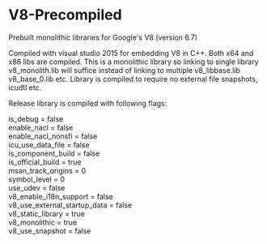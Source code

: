 # V8-Precompiled
Prebuilt monolithic libraries for Google's V8 (version 6.7)

Compiled with visual studio 2015 for embedding V8 in C++. Both x64 and x86 libs are compiled.
This is a monolithic library so linking to single library v8_monolith.lib will suffice instead of linking to multiple v8_libbase.lib v8_base_0.lib etc. Library is compiled to require no external file snapshots, icudtl etc.

Release library is compiled with following flags:

is_debug = false  
enable_nacl = false  
enable_nacl_nonsfi = false  
icu_use_data_file = false  
is_component_build = false  
is_official_build = true  
msan_track_origins = 0  
symbol_level = 0  
use_udev = false  
v8_enable_i18n_support = false  
v8_use_external_startup_data = false  
v8_static_library = true  
v8_monolithic = true  
v8_use_snapshot = false  
